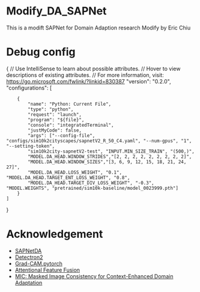 # Modify_DA_SAPNet
This is a modift SAPNet for Domain Adaption research
Modify by Eric Chiu

# Debug config
{
    // Use IntelliSense to learn about possible attributes.
    // Hover to view descriptions of existing attributes.
    // For more information, visit: https://go.microsoft.com/fwlink/?linkid=830387
    "version": "0.2.0",
    "configurations": [
        
        {
            "name": "Python: Current File",
            "type": "python",
            "request": "launch",
            "program": "${file}",
            "console": "integratedTerminal",
            "justMyCode": false,
            "args": ["--config-file", "configs/sim10k2cityscapes/sapnetV2_R_50_C4.yaml", "--num-gpus", "1", "--setting-token", 
            "sim10k2city-sapnetV2-test", "INPUT.MIN_SIZE_TRAIN", "(500,)", 
            "MODEL.DA_HEAD.WINDOW_STRIDES","[2, 2, 2, 2, 2, 2, 2, 2, 2]",
            "MODEL.DA_HEAD.WINDOW_SIZES","[3, 6, 9, 12, 15, 18, 21, 24, 27]",
            "MODEL.DA_HEAD.LOSS_WEIGHT", "0.1", "MODEL.DA_HEAD.TARGET_ENT_LOSS_WEIGHT", "0.8",
            "MODEL.DA_HEAD.TARGET_DIV_LOSS_WEIGHT", "-0.3", "MODEL.WEIGHTS", "pretrained/sim10k-baseline/model_0023999.pth"]
        }
    ]
}


# Acknowledgement
* [SAPNetDA](https://isrc.iscas.ac.cn/gitlab/research/domain-adaption)
* [Detectron2](https://github.com/facebookresearch/detectron2)
* [Grad-CAM.pytorch](https://github.com/yizt/Grad-CAM.pytorch)  
* [Attentional Feature Fusion](https://github.com/YimianDai/open-aff)
* [MIC: Masked Image Consistency for Context-Enhanced Domain Adaptation](https://github.com/lhoyer/MIC)
